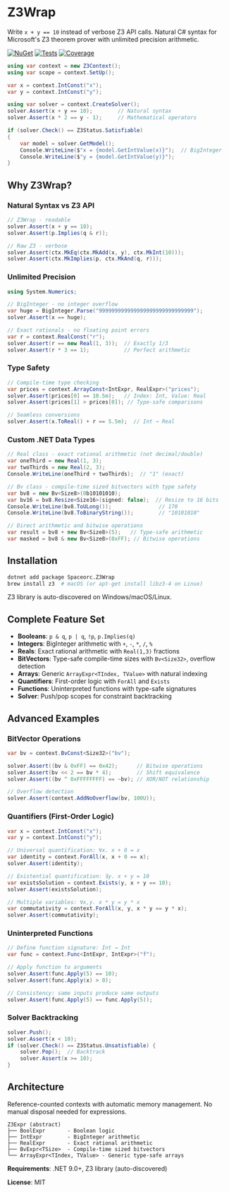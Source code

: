 # Z3Wrap

Write `x + y == 10` instead of verbose Z3 API calls. Natural C# syntax for Microsoft's Z3 theorem prover with unlimited precision arithmetic.

[![NuGet](https://img.shields.io/nuget/v/Spaceorc.Z3Wrap.svg)](https://www.nuget.org/packages/Spaceorc.Z3Wrap/)
[![Tests](https://img.shields.io/endpoint?url=https://spaceorc.github.io/Z3Wrap/badges/tests.json)](https://github.com/spaceorc/Z3Wrap/actions)
[![Coverage](https://img.shields.io/endpoint?url=https://spaceorc.github.io/Z3Wrap/badges/coverage.json)](https://github.com/spaceorc/Z3Wrap/actions)

```csharp
using var context = new Z3Context();
using var scope = context.SetUp();

var x = context.IntConst("x");
var y = context.IntConst("y");

using var solver = context.CreateSolver();
solver.Assert(x + y == 10);        // Natural syntax
solver.Assert(x * 2 == y - 1);     // Mathematical operators

if (solver.Check() == Z3Status.Satisfiable)
{
    var model = solver.GetModel();
    Console.WriteLine($"x = {model.GetIntValue(x)}");  // BigInteger
    Console.WriteLine($"y = {model.GetIntValue(y)}");
}
```

## Why Z3Wrap?

### Natural Syntax vs Z3 API
```csharp
// Z3Wrap - readable
solver.Assert(x + y == 10);
solver.Assert(p.Implies(q & r));

// Raw Z3 - verbose
solver.Assert(ctx.MkEq(ctx.MkAdd(x, y), ctx.MkInt(10)));
solver.Assert(ctx.MkImplies(p, ctx.MkAnd(q, r)));
```

### Unlimited Precision
```csharp
using System.Numerics;

// BigInteger - no integer overflow
var huge = BigInteger.Parse("999999999999999999999999999999");
solver.Assert(x == huge);

// Exact rationals - no floating point errors
var r = context.RealConst("r");
solver.Assert(r == new Real(1, 3));  // Exactly 1/3
solver.Assert(r * 3 == 1);           // Perfect arithmetic
```

### Type Safety
```csharp
// Compile-time type checking
var prices = context.ArrayConst<IntExpr, RealExpr>("prices");
solver.Assert(prices[0] == 10.5m);   // Index: Int, Value: Real
solver.Assert(prices[1] > prices[0]); // Type-safe comparisons

// Seamless conversions
solver.Assert(x.ToReal() + r == 5.5m);  // Int → Real
```

### Custom .NET Data Types
```csharp
// Real class - exact rational arithmetic (not decimal/double)
var oneThird = new Real(1, 3);
var twoThirds = new Real(2, 3);
Console.WriteLine(oneThird + twoThirds);  // "1" (exact)

// Bv class - compile-time sized bitvectors with type safety
var bv8 = new Bv<Size8>(0b10101010);
var bv16 = bv8.Resize<Size16>(signed: false);  // Resize to 16 bits
Console.WriteLine(bv8.ToULong());               // 170
Console.WriteLine(bv8.ToBinaryString());        // "10101010"

// Direct arithmetic and bitwise operations
var result = bv8 + new Bv<Size8>(5);   // Type-safe arithmetic
var masked = bv8 & new Bv<Size8>(0xFF); // Bitwise operations
```

## Installation

```bash
dotnet add package Spaceorc.Z3Wrap
brew install z3  # macOS (or apt-get install libz3-4 on Linux)
```

Z3 library is auto-discovered on Windows/macOS/Linux.

## Complete Feature Set

- **Booleans**: `p & q`, `p | q`, `!p`, `p.Implies(q)`
- **Integers**: BigInteger arithmetic with `+`, `-`, `*`, `/`, `%`
- **Reals**: Exact rational arithmetic with `Real(1,3)` fractions
- **BitVectors**: Type-safe compile-time sizes with `Bv<Size32>`, overflow detection
- **Arrays**: Generic `ArrayExpr<TIndex, TValue>` with natural indexing
- **Quantifiers**: First-order logic with `ForAll` and `Exists`
- **Functions**: Uninterpreted functions with type-safe signatures
- **Solver**: Push/pop scopes for constraint backtracking

## Advanced Examples

### BitVector Operations
```csharp
var bv = context.BvConst<Size32>("bv");

solver.Assert((bv & 0xFF) == 0x42);      // Bitwise operations
solver.Assert(bv << 2 == bv * 4);        // Shift equivalence
solver.Assert((bv ^ 0xFFFFFFFF) == ~bv); // XOR/NOT relationship

// Overflow detection
solver.Assert(context.AddNoOverflow(bv, 100U));
```

### Quantifiers (First-Order Logic)
```csharp
var x = context.IntConst("x");
var y = context.IntConst("y");

// Universal quantification: ∀x. x + 0 = x
var identity = context.ForAll(x, x + 0 == x);
solver.Assert(identity);

// Existential quantification: ∃y. x + y = 10
var existsSolution = context.Exists(y, x + y == 10);
solver.Assert(existsSolution);

// Multiple variables: ∀x,y. x * y = y * x
var commutativity = context.ForAll(x, y, x * y == y * x);
solver.Assert(commutativity);
```

### Uninterpreted Functions
```csharp
// Define function signature: Int → Int
var func = context.Func<IntExpr, IntExpr>("f");

// Apply function to arguments
solver.Assert(func.Apply(5) == 10);
solver.Assert(func.Apply(x) > 0);

// Consistency: same inputs produce same outputs
solver.Assert(func.Apply(5) == func.Apply(5));
```

### Solver Backtracking
```csharp
solver.Push();
solver.Assert(x < 10);
if (solver.Check() == Z3Status.Unsatisfiable) {
    solver.Pop();  // Backtrack
    solver.Assert(x >= 10);
}
```

## Architecture

Reference-counted contexts with automatic memory management. No manual disposal needed for expressions.

```
Z3Expr (abstract)
├── BoolExpr       - Boolean logic
├── IntExpr        - BigInteger arithmetic
├── RealExpr       - Exact rational arithmetic
├── BvExpr<TSize>  - Compile-time sized bitvectors
└── ArrayExpr<TIndex, TValue> - Generic type-safe arrays
```

**Requirements**: .NET 9.0+, Z3 library (auto-discovered)

**License**: MIT
